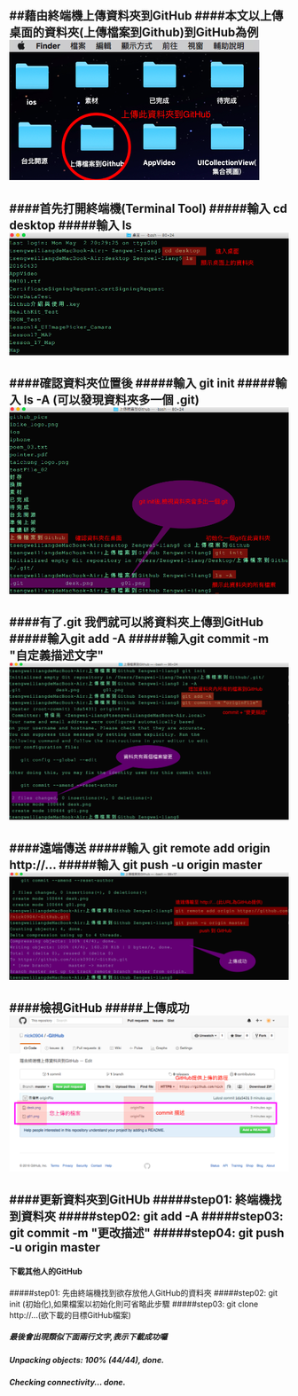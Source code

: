
##藉由終端機上傳資料夾到GitHub
####本文以上傳桌面的資料夾(上傳檔案到Github)到GitHub為例
![GitHub](https://github.com/nick0904/-GitHub/blob/master/desk.png)
-------------------------------------------------------------------
####首先打開終端機(Terminal Tool)
#####輸入 cd desktop
#####輸入 ls
![GitHub](https://github.com/nick0904/-GitHub/blob/master/g01.png)
-------------------------------------------------------------------
####確認資料夾位置後
#####輸入 git init
#####輸入 ls -A (可以發現資料夾多一個 .git)
![GitHub](https://github.com/nick0904/-GitHub/blob/master/g02.png)
-------------------------------------------------------------------
####有了.git 我們就可以將資料夾上傳到GitHub
#####輸入git add -A
#####輸入git commit -m "自定義描述文字"
![GitHub](https://github.com/nick0904/-GitHub/blob/master/g03.png)
-------------------------------------------------------------------
####遠端傳送
#####輸入 git remote add origin http://...
#####輸入 git push -u origin master
![GitHub](https://github.com/nick0904/-GitHub/blob/master/g04.png)
-------------------------------------------------------------------
####檢視GitHub
#####上傳成功
![GitHub](https://github.com/nick0904/-GitHub/blob/master/g05.png)
-------------------------------------------------------------------
####更新資料夾到GitHUb
#####step01: 終端機找到資料夾
#####step02: git add -A
#####step03: git commit -m "更改描述"
#####step04: git push -u origin master
-------------------------------------------------------------------
#### 下載其他人的GitHub
#####step01: 先由終端機找到欲存放他人GitHub的資料夾
#####step02: git init (初始化),如果檔案以初始化則可省略此步驟
#####step03: git clone http://...(欲下載的目標GitHub檔案)
##### 最後會出現類似下面兩行文字,表示下載成功囉
##### Unpacking objects: 100% (44/44), done.
##### Checking connectivity... done.



